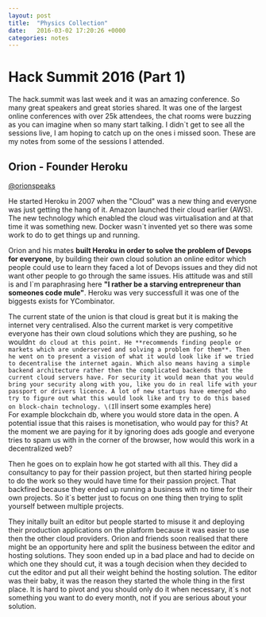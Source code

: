 ```yaml
---
layout: post
title:  "Physics Collection"
date:   2016-03-02 17:20:26 +0000
categories: notes
---
```


# Hack Summit 2016 (Part 1)
The hack.summit was last week and it was an amazing conference. So many great speakers and great stories shared. It was one of the largest online conferences with over 25k attendees, the chat rooms were buzzing as you can imagine when so many start talking. I didn`t get to see all the sessions live, I am hoping to catch up on the ones i missed soon. These are my notes from some of the sessions I attended.

## Orion - Founder Heroku
[@orionspeaks](https://twitter.com/orionspeaks)

He started Heroku in 2007 when the "Cloud" was a new thing and everyone was just getting the hang of it.
Amazon launched their cloud earlier (AWS). The new technology which enabled the cloud was virtualisation and at that time it was something new. Docker wasn`t invented yet so there was some work to do to get things up and running.

Orion and his mates **built Heroku in order to solve the problem of Devops for everyone**, by building their own cloud solution an online editor which people could use to learn they faced a lot of Devops issues and they did not want other people to go through the same issues. His attitude was and still is and I`m paraphrasing here **"I rather be a starving entrepreneur than someones code mule"**. Heroku was very successfull it was one of the biggests exists for YCombinator.

The current state of the union is that cloud is great but it is making the internet very centralised. Also the current market
is very competitive everyone has their own cloud solutions which they are pushing, so he wouldn`t do cloud at this point.
He **recommends finding people or markets which are underserved and solving a problem for them**. Then he went on to present a vision of what it would look like if we tried to decentralise the internet again. Which also means having a simple backend architecture rather then the complicated backends that the current cloud servers have. For security it would mean that you would bring your security along with you, like you do in real life with your passport or drivers licence. A lot of new startups have emerged who try to figure out what this would look like and try to do this based on block-chain technology.
\(I`ll insert some examples here)\
For example blockchain db, where you would store data in the open. A potential issue that this raises is monetisation, who would pay for this? At the moment we are paying for it by ignoring does ads google and everyone tries to spam us with in the corner of the browser, how would this work in a decentralized web?

Then he goes on to explain how he got started with all this. They did a consultancy to pay for their passion project, but then started hiring people to do the work so they would have time for their passion project. That backfired because they ended up running a business with no time for their own projects. So it`s better just to focus on one thing then trying to split yourself between multiple projects.

They initally built an editor but people started to misuse it and deploying their production applications on the platform because it was easier to use then the other cloud providers. Orion and friends soon realised that there might be an opportunity here and split the business between the editor and hosting solutions. They soon ended up in a bad place and had to decide on which one they should cut, it was a tough decision when they decided to cut the editor and put all their weight behind the hosting solution. The editor was their baby, it was the reason they started the whole thing in the first place.
It is hard to pivot and you should only do it when necessary, it`s not something you want to do every month, not if you are serious about your solution.